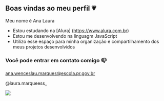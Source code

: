 ## Boas vindas ao meu perfil 💗

Meu nome é Ana Laura

- Estou estudando na [Alura] (https://www.alura.com.br)
- Estou me desenvolvendo na linguagm JavaScript
- Utilizo esse espaço para minha organização e compartilhamento dos meus projetos desenvolvidos

### Você pode entrar em contato comigo 📪

ana.wenceslau.marques@escola.pr.gov.br

 @laura.marqueess_


![](https://media1.tenor.com/m/s_0pbo-H3lAAAAAC/sweet.gif)  
